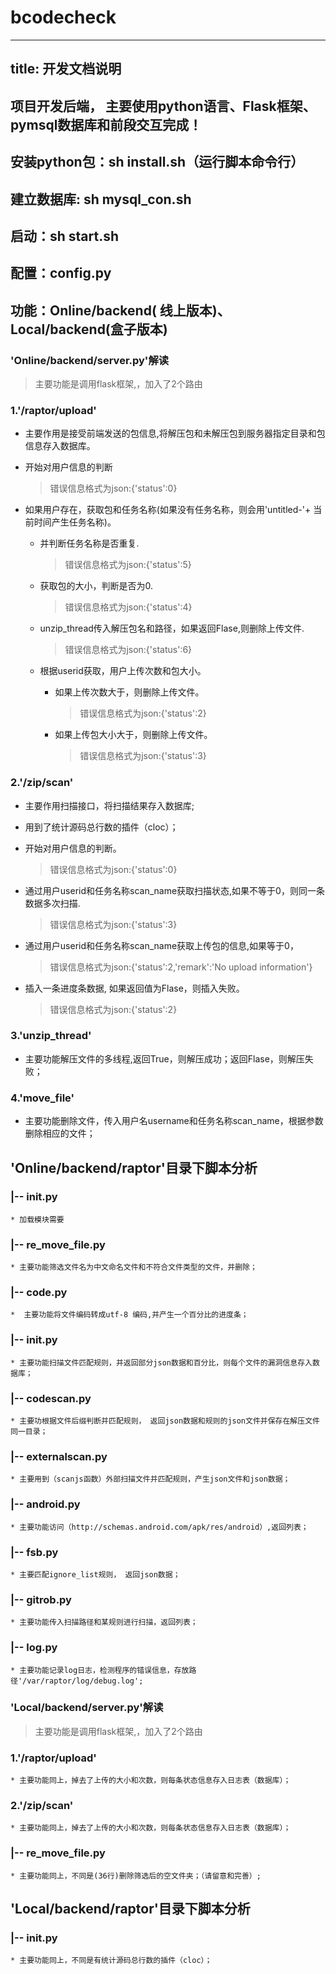 # bcodecheck

---
title: 开发文档说明
---
## 项目开发后端， 主要使用python语言、Flask框架、pymsql数据库和前段交互完成！

## 安装python包：sh install.sh（运行脚本命令行）
## 建立数据库: sh mysql_con.sh

## 启动：sh start.sh
## 配置：config.py
## 功能：Online/backend( 线上版本)、Local/backend(盒子版本)

### 'Online/backend/server.py'解读
> 主要功能是调用flask框架,，加入了2个路由

### 1.'/raptor/upload'

* 主要作用是接受前端发送的包信息,将解压包和未解压包到服务器指定目录和包信息存入数据库。

* 开始对用户信息的判断
    > 错误信息格式为json:{'status':0}

* 如果用户存在，获取包和任务名称(如果没有任务名称，则会用'untitled-'+ 当前时间产生任务名称)。

    * 并判断任务名称是否重复.
        > 错误信息格式为json:{'status':5}

    * 获取包的大小，判断是否为0.
         > 错误信息格式为json:{'status':4}

    * unzip_thread传入解压包名和路径，如果返回Flase,则删除上传文件.
        > 错误信息格式为json:{'status':6}

    * 根据userid获取，用户上传次数和包大小。

        * 如果上传次数大于，则删除上传文件。
            >错误信息格式为json:{'status':2}

        * 如果上传包大小大于，则删除上传文件。
            >错误信息格式为json:{'status':3}

### 2.'/zip/scan'

* 主要作用扫描接口，将扫描结果存入数据库;
* 用到了统计源码总行数的插件（cloc）；

* 开始对用户信息的判断。
    > 错误信息格式为json:{'status':0}

* 通过用户userid和任务名称scan_name获取扫描状态,如果不等于0，则同一条数据多次扫描.
    > 错误信息格式为json:{'status':3}

* 通过用户userid和任务名称scan_name获取上传包的信息,如果等于0，
    > 错误信息格式为json:{'status':2,'remark':'No upload information'}

* 插入一条进度条数据, 如果返回值为Flase，则插入失败。
    > 错误信息格式为json:{'status':2}

### 3.'unzip_thread'
* 主要功能解压文件的多线程,返回True，则解压成功；返回Flase，则解压失败；

### 4.'move_file'
* 主要功能删除文件，传入用户名username和任务名称scan_name，根据参数删除相应的文件；


## 'Online/backend/raptor'目录下脚本分析

### |-- __init__.py
	* 加载模块需要

### |-- re_move_file.py
	* 主要功能筛选文件名为中文命名文件和不符合文件类型的文件，并删除；

### |-- code.py
	*  主要功能将文件编码转成utf-8 编码,并产生一个百分比的进度条；


### |-- init.py
	* 主要功能扫描文件匹配规则，并返回部分json数据和百分比，则每个文件的漏洞信息存入数据库；

### |-- codescan.py
	* 主要功根据文件后缀判断并匹配规则， 返回json数据和规则的json文件并保存在解压文件同一目录；

### |-- externalscan.py
	* 主要用到（scanjs函数）外部扫描文件并匹配规则，产生json文件和json数据；

### |-- android.py
    * 主要功能访问（http://schemas.android.com/apk/res/android）,返回列表；


### |-- fsb.py

	* 主要匹配ignore_list规则， 返回json数据；

### |-- gitrob.py

	* 主要功能传入扫描路径和某规则进行扫描，返回列表；

### |-- log.py

	* 主要功能记录log日志，检测程序的错误信息，存放路径'/var/raptor/log/debug.log';



### 'Local/backend/server.py'解读
> 主要功能是调用flask框架,，加入了2个路由

### 1.'/raptor/upload'
    * 主要功能同上，掉去了上传的大小和次数，则每条状态信息存入日志表（数据库）；

### 2.'/zip/scan'
    * 主要功能同上，掉去了上传的大小和次数，则每条状态信息存入日志表（数据库）；

### |-- re_move_file.py
	* 主要功能同上，不同是(36行)删除筛选后的空文件夹；（请留意和完善）;


## 'Local/backend/raptor'目录下脚本分析
### |-- init.py
    * 主要功能同上，不同是有统计源码总行数的插件（cloc）；
